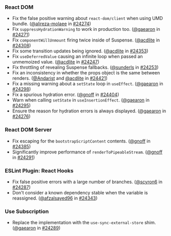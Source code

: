 ### React DOM

* Fix the false positive warning about `react-dom/client` when using UMD bundle. ([@alireza-molaee](https://github.com/alireza-molaee) in [#24274](https://github.com/facebook/react/pull/24274))
* Fix `suppressHydrationWarning` to work in production too. ([@gaearon](https://github.com/gaearon) in [#24271](https://github.com/facebook/react/pull/24271))
* Fix `componentWillUnmount` firing twice inside of Suspense. ([@acdlite](https://github.com/acdlite) in [#24308](https://github.com/facebook/react/pull/24308))
* Fix some transition updates being ignored. ([@acdlite](https://github.com/acdlite) in [#24353](https://github.com/facebook/react/pull/24353))
* Fix `useDeferredValue` causing an infinite loop when passed an unmemoized value. ([@acdlite](https://github.com/acdlite) in [#24247](https://github.com/facebook/react/pull/24247))
* Fix throttling of revealing Suspense fallbacks. ([@sunderls](https://github.com/sunderls) in [#24253](https://github.com/facebook/react/pull/24253))
* Fix an inconsistency in whether the props object is the same between renders. ([@Andarist](https://github.com/Andarist) and [@acdlite](https://github.com/acdlite) in [#24421](https://github.com/facebook/react/pull/24421))
* Fix a missing warning about a `setState` loop in `useEffect`. ([@gaearon](https://github.com/gaearon) in [#24298](https://github.com/facebook/react/pull/24298))
* Fix a spurious hydration error. ([@gnoff](https://github.com/gnoff) in [#24404](https://github.com/facebook/react/pull/24404))
* Warn when calling `setState` in `useInsertionEffect`. ([@gaearon](https://github.com/gaearon) in [#24295](https://github.com/facebook/react/pull/24295))
* Ensure the reason for hydration errors is always displayed. ([@gaearon](https://github.com/gaearon) in [#24276](https://github.com/facebook/react/pull/24276))

### React DOM Server

* Fix escaping for the `bootstrapScriptContent` contents. ([@gnoff](https://github.com/gnoff) in [#24385](https://github.com/facebook/react/pull/24385))
* Significantly improve performance of `renderToPipeableStream`. ([@gnoff](https://github.com/gnoff) in [#24291](https://github.com/facebook/react/pull/24291))

### ESLint Plugin: React Hooks

* Fix false positive errors with a large number of branches. ([@scyron6](https://github.com/scyron6) in [#24287](https://github.com/facebook/react/pull/24287))
* Don't consider a known dependency stable when the variable is reassigned. ([@afzalsayed96](https://github.com/afzalsayed96) in [#24343](https://github.com/facebook/react/pull/24343))

### Use Subscription

* Replace the implementation with the `use-sync-external-store` shim. ([@gaearon](https://github.com/gaearon) in [#24289](https://github.com/facebook/react/pull/24289))
